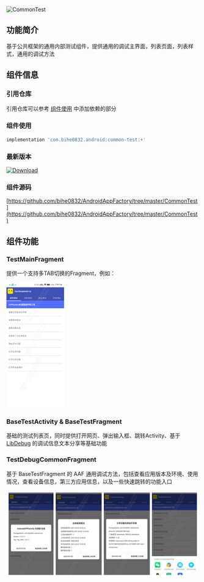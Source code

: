 ![CommonTest](https://img.shields.io/badge/AndroidAppFactory-CommonTest-brightgreen)
## 功能简介

基于公共框架的通用内部测试组件，提供通用的调试主界面，列表页面，列表样式，通用的调试方法

## 组件信息

### 引用仓库

引用仓库可以参考 [组件使用](./../start.md) 中添加依赖的部分

### 组件使用

```groovy
implementation 'com.bihe0832.android:common-test:+'
```

### 最新版本

[ ![Download](https://api.bintray.com/packages/bihe0832/android/common-test/images/download.svg) ](https://bintray.com/bihe0832/android/common-test/_latestVersion)

### 组件源码

[https://github.com/bihe0832/AndroidAppFactory/tree/master/CommonTest](https://github.com/bihe0832/AndroidAppFactory/tree/master/CommonTest)

## 组件功能

### TestMainFragment

提供一个支持多TAB切换的Fragment，例如：

<img src="./common-test/TestMainFragment.png" width="30%"/>

### BaseTestActivity & BaseTestFragment

基础的测试列表页，同时提供打开网页、弹出输入框、跳转Activity、基于 [LibDebug](./../lib/noui/lib-debug.md) 的调试信息文本分享等基础功能

### TestDebugCommonFragment

基于 BaseTestFragment 的 AAF 通用调试方法，包括查看应用版本及环境、使用情况，查看设备信息，第三方应用信息，以及一些快速跳转的功能入口

<img src="./common-test/TestDebugCommonFragment.png" />